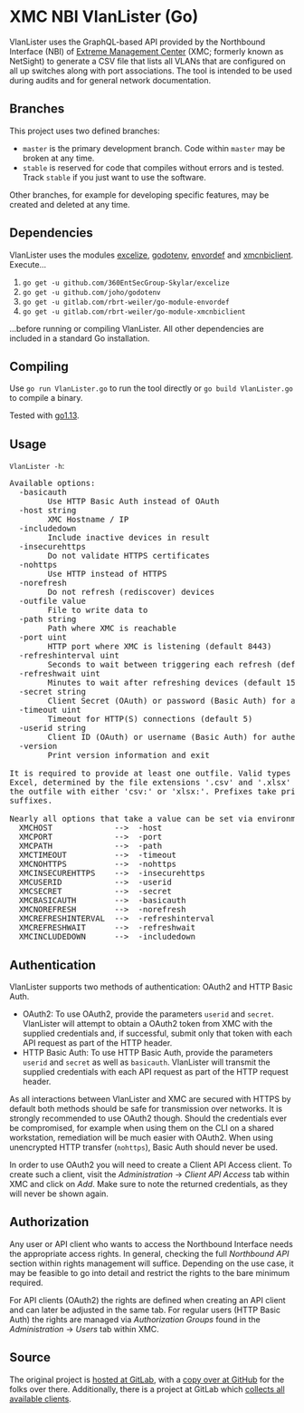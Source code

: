 # XMC NBI VlanLister (Go)

VlanLister uses the GraphQL-based API provided by the Northbound Interface (NBI) of [Extreme Management Center](https://www.extremenetworks.com/product/extreme-management-center/) (XMC; formerly known as NetSight) to generate a CSV file that lists all VLANs that are configured on all up switches along with port associations. The tool is intended to be used during audits and for general network documentation.

## Branches

This project uses two defined branches:

* `master` is the primary development branch. Code within `master` may be broken at any time.
* `stable` is reserved for code that compiles without errors and is tested. Track `stable` if you just want to use the software.

Other branches, for example for developing specific features, may be created and deleted at any time.

## Dependencies

VlanLister uses the modules [excelize](https://github.com/360EntSecGroup-Skylar/excelize), [godotenv](https://github.com/joho/godotenv), [envordef](https://gitlab.com/rbrt-weiler/go-module-envordef) and [xmcnbiclient](https://gitlab.com/rbrt-weiler/go-module-xmcnbiclient). Execute...

1. `go get -u github.com/360EntSecGroup-Skylar/excelize`
1. `go get -u github.com/joho/godotenv`
1. `go get -u gitlab.com/rbrt-weiler/go-module-envordef`
1. `go get -u gitlab.com/rbrt-weiler/go-module-xmcnbiclient`

...before running or compiling VlanLister. All other dependencies are included in a standard Go installation.

## Compiling

Use `go run VlanLister.go` to run the tool directly or `go build VlanLister.go` to compile a binary.

Tested with [go1.13](https://golang.org/doc/go1.13).

## Usage

`VlanLister -h`:

<pre>
Available options:
  -basicauth
    	Use HTTP Basic Auth instead of OAuth
  -host string
    	XMC Hostname / IP
  -includedown
    	Include inactive devices in result
  -insecurehttps
    	Do not validate HTTPS certificates
  -nohttps
    	Use HTTP instead of HTTPS
  -norefresh
    	Do not refresh (rediscover) devices
  -outfile value
    	File to write data to
  -path string
    	Path where XMC is reachable
  -port uint
    	HTTP port where XMC is listening (default 8443)
  -refreshinterval uint
    	Seconds to wait between triggering each refresh (default 5)
  -refreshwait uint
    	Minutes to wait after refreshing devices (default 15)
  -secret string
    	Client Secret (OAuth) or password (Basic Auth) for authentication
  -timeout uint
    	Timeout for HTTP(S) connections (default 5)
  -userid string
    	Client ID (OAuth) or username (Basic Auth) for authentication
  -version
    	Print version information and exit

It is required to provide at least one outfile. Valid types are CSV and
Excel, determined by the file extensions '.csv' and '.xlsx' or by prefixing
the outfile with either 'csv:' or 'xlsx:'. Prefixes take priority over
suffixes.

Nearly all options that take a value can be set via environment variables:
  XMCHOST             -->  -host
  XMCPORT             -->  -port
  XMCPATH             -->  -path
  XMCTIMEOUT          -->  -timeout
  XMCNOHTTPS          -->  -nohttps
  XMCINSECUREHTTPS    -->  -insecurehttps
  XMCUSERID           -->  -userid
  XMCSECRET           -->  -secret
  XMCBASICAUTH        -->  -basicauth
  XMCNOREFRESH        -->  -norefresh
  XMCREFRESHINTERVAL  -->  -refreshinterval
  XMCREFRESHWAIT      -->  -refreshwait
  XMCINCLUDEDOWN      -->  -includedown
</pre>

## Authentication

VlanLister supports two methods of authentication: OAuth2 and HTTP Basic Auth.

* OAuth2: To use OAuth2, provide the parameters `userid` and `secret`. VlanLister will attempt to obtain a OAuth2 token from XMC with the supplied credentials and, if successful, submit only that token with each API request as part of the HTTP header.
* HTTP Basic Auth: To use HTTP Basic Auth, provide the parameters `userid` and `secret` as well as `basicauth`. VlanLister will transmit the supplied credentials with each API request as part of the HTTP request header.

As all interactions between VlanLister and XMC are secured with HTTPS by default both methods should be safe for transmission over networks. It is strongly recommended to use OAuth2 though. Should the credentials ever be compromised, for example when using them on the CLI on a shared workstation, remediation will be much easier with OAuth2. When using unencrypted HTTP transfer (`nohttps`), Basic Auth should never be used.

In order to use OAuth2 you will need to create a Client API Access client. To create such a client, visit the _Administration_ -> _Client API Access_ tab within XMC and click on _Add_. Make sure to note the returned credentials, as they will never be shown again.

## Authorization

Any user or API client who wants to access the Northbound Interface needs the appropriate access rights. In general, checking the full _Northbound API_ section within rights management will suffice. Depending on the use case, it may be feasible to go into detail and restrict the rights to the bare minimum required.

For API clients (OAuth2) the rights are defined when creating an API client and can later be adjusted in the same tab. For regular users (HTTP Basic Auth) the rights are managed via _Authorization Groups_ found in the _Administration_ -> _Users_ tab within XMC.

## Source

The original project is [hosted at GitLab](https://gitlab.com/rbrt-weiler/xmc-nbi-vlanlister-go), with a [copy over at GitHub](https://github.com/rbrt-weiler/xmc-nbi-vlanlister-go) for the folks over there. Additionally, there is a project at GitLab which [collects all available clients](https://gitlab.com/rbrt-weiler/xmc-nbi-clients).
